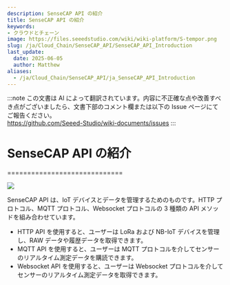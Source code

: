 ```yaml
---
description: SenseCAP API の紹介
title: SenseCAP API の紹介
keywords:
- クラウドとチェーン
image: https://files.seeedstudio.com/wiki/wiki-platform/S-tempor.png
slug: /ja/Cloud_Chain/SenseCAP_API/SenseCAP_API_Introduction
last_update:
  date: 2025-06-05
  author: Matthew
aliases:
  - /ja/Cloud_Chain/SenseCAP_API/ja_SenseCAP_API_Introduction
---
```


:::note
この文書は AI によって翻訳されています。内容に不正確な点や改善すべき点がございましたら、文書下部のコメント欄または以下の Issue ページにてご報告ください。  
https://github.com/Seeed-Studio/wiki-documents/issues
:::

# SenseCAP API の紹介

=============================

![](https://sensecap-docs.seeed.cc/images/open_api/introduction.png)

SenseCAP API は、IoT デバイスとデータを管理するためのものです。HTTP プロトコル、MQTT プロトコル、Websocket プロトコルの 3 種類の API メソッドを組み合わせています。

*   HTTP API を使用すると、ユーザーは LoRa および NB-IoT デバイスを管理し、RAW データや履歴データを取得できます。
*   MQTT API を使用すると、ユーザーは MQTT プロトコルを介してセンサーのリアルタイム測定データを購読できます。
*   Websocket API を使用すると、ユーザーは Websocket プロトコルを介してセンサーのリアルタイム測定データを取得できます。